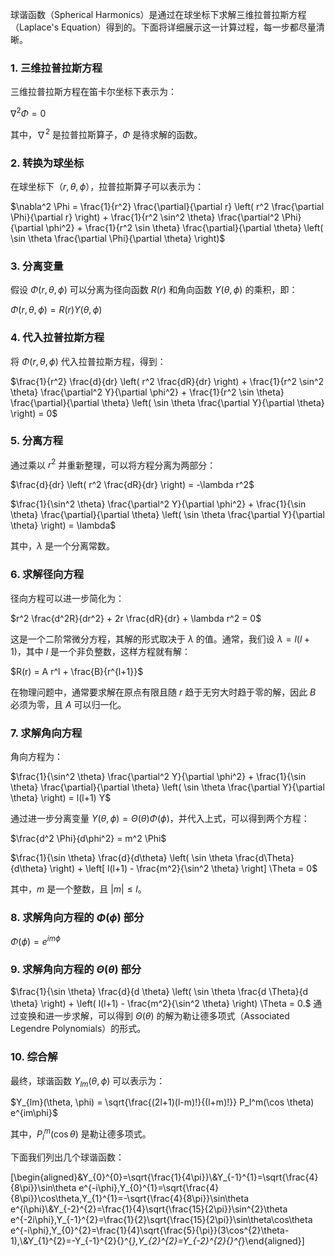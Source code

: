 



球谐函数（Spherical Harmonics）是通过在球坐标下求解三维拉普拉斯方程（Laplace's Equation）得到的。下面将详细展示这一计算过程，每一步都尽量清晰。

### 1. 三维拉普拉斯方程

三维拉普拉斯方程在笛卡尔坐标下表示为：

$\nabla^2 \Phi = 0$

其中，$\nabla^2$ 是拉普拉斯算子，$\Phi$ 是待求解的函数。

### 2. 转换为球坐标

在球坐标下（$r, \theta, \phi$），拉普拉斯算子可以表示为：

$\nabla^2 \Phi = \frac{1}{r^2} \frac{\partial}{\partial r} \left( r^2 \frac{\partial \Phi}{\partial r} \right) + \frac{1}{r^2 \sin^2 \theta} \frac{\partial^2 \Phi}{\partial \phi^2} + \frac{1}{r^2 \sin \theta} \frac{\partial}{\partial \theta} \left( \sin \theta \frac{\partial \Phi}{\partial \theta} \right)$

### 3. 分离变量

假设 $\Phi(r, \theta, \phi)$ 可以分离为径向函数 $R(r)$ 和角向函数 $Y(\theta, \phi)$ 的乘积，即：

$\Phi(r, \theta, \phi) = R(r) Y(\theta, \phi)$

### 4. 代入拉普拉斯方程

将 $\Phi(r, \theta, \phi)$ 代入拉普拉斯方程，得到：

$\frac{1}{r^2} \frac{d}{dr} \left( r^2 \frac{dR}{dr} \right) + \frac{1}{r^2 \sin^2 \theta} \frac{\partial^2 Y}{\partial \phi^2} + \frac{1}{r^2 \sin \theta} \frac{\partial}{\partial \theta} \left( \sin \theta \frac{\partial Y}{\partial \theta} \right) = 0$

### 5. 分离方程

通过乘以 $r^2$ 并重新整理，可以将方程分离为两部分：

$\frac{d}{dr} \left( r^2 \frac{dR}{dr} \right) = -\lambda r^2$

$\frac{1}{\sin^2 \theta} \frac{\partial^2 Y}{\partial \phi^2} + \frac{1}{\sin \theta} \frac{\partial}{\partial \theta} \left( \sin \theta \frac{\partial Y}{\partial \theta} \right) = \lambda$

其中，$\lambda$ 是一个分离常数。

### 6. 求解径向方程

径向方程可以进一步简化为：

$r^2 \frac{d^2R}{dr^2} + 2r \frac{dR}{dr} + \lambda r^2  = 0$

这是一个二阶常微分方程，其解的形式取决于 $\lambda$ 的值。通常，我们设 $\lambda = l(l+1)$，其中 $l$ 是一个非负整数，这样方程就有解：

$R(r) = A r^l + \frac{B}{r^{l+1}}$

在物理问题中，通常要求解在原点有限且随 $r$ 趋于无穷大时趋于零的解，因此 $B$ 必须为零，且 $A$ 可以归一化。

### 7. 求解角向方程

角向方程为：

$\frac{1}{\sin^2 \theta} \frac{\partial^2 Y}{\partial \phi^2} + \frac{1}{\sin \theta} \frac{\partial}{\partial \theta} \left( \sin \theta \frac{\partial Y}{\partial \theta} \right) = l(l+1) Y$

通过进一步分离变量 $Y(\theta, \phi) = \Theta(\theta) \Phi(\phi)$，并代入上式，可以得到两个方程：

$\frac{d^2 \Phi}{d\phi^2} = m^2 \Phi$

$\frac{1}{\sin \theta} \frac{d}{d\theta} \left( \sin \theta \frac{d\Theta}{d\theta} \right) + \left[ l(l+1) - \frac{m^2}{\sin^2 \theta} \right] \Theta = 0$

其中，$m$ 是一个整数，且 $|m| \leq l$。

### 8. 求解角向方程的 $\Phi(\phi)$ 部分

$\Phi(\phi) = e^{im\phi}$

### 9. 求解角向方程的 $\Theta(\theta)$ 部分
$\frac{1}{\sin \theta} \frac{d}{d \theta} \left( \sin \theta \frac{d \Theta}{d \theta} \right) + \left( l(l+1) - \frac{m^2}{\sin^2 \theta} \right) \Theta = 0.$
通过变换和进一步求解，可以得到 $\Theta(\theta)$ 的解为勒让德多项式（Associated Legendre Polynomials）的形式。

### 10. 综合解

最终，球谐函数 $Y_{lm}(\theta, \phi)$ 可以表示为：

$Y_{lm}(\theta, \phi) = \sqrt{\frac{(2l+1)(l-m)!}{(l+m)!}} P_l^m(\cos \theta) e^{im\phi}$

其中，$P_l^m(\cos \theta)$ 是勒让德多项式。

下面我们列出几个球谐函数：

\[\begin{aligned}&Y_{0}^{0}=\sqrt{\frac{1}{4\pi}}\\&Y_{-1}^{1}=\sqrt{\frac{4}{8\pi}}\sin\theta e^{-i\phi},Y_{0}^{1}=\sqrt{\frac{4}{8\pi}}\cos\theta,Y_{1}^{1}=-\sqrt{\frac{4}{8\pi}}\sin\theta e^{i\phi}\\&Y_{-2}^{2}=\frac{1}{4}\sqrt{\frac{15}{2\pi}}\sin^{2}\theta e^{-2i\phi},Y_{-1}^{2}=\frac{1}{2}\sqrt{\frac{15}{2\pi}}\sin\theta\cos\theta e^{-i\phi},Y_{0}^{2}=\frac{1}{4}\sqrt{\frac{5}{\pi}}(3\cos^{2}\theta-1),\\&Y_{1}^{2}=-Y_{-1}^{2}{}^{*},Y_{2}^{2}=Y_{-2}^{2}{}^{*}\end{aligned}\]
